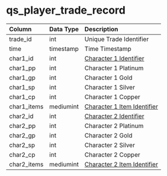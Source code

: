 # qs_player_trade_record

| Column | Data Type | Description |
| :--- | :--- | :--- |
| trade_id | int | Unique Trade Identifier |
| time | timestamp | Time Timestamp |
| char1_id | int | [Character 1 Identifier](../../schema/characters/character_data.md) |
| char1_pp | int | Character 1 Platinum |
| char1_gp | int | Character 1 Gold |
| char1_sp | int | Character 1 Silver |
| char1_cp | int | Character 1 Copper |
| char1_items | mediumint | [Character 1 Item Identifier](../../schema/items/items.md) |
| char2_id | int | [Character 2 Identifier](../../schema/characters/character_data.md) |
| char2_pp | int | Character 2 Platinum |
| char2_gp | int | Character 2 Gold |
| char2_sp | int | Character 2 Silver |
| char2_cp | int | Character 2 Copper |
| char2_items | mediumint | [Character 2 Item Identifier](../../schema/items/items.md) |


